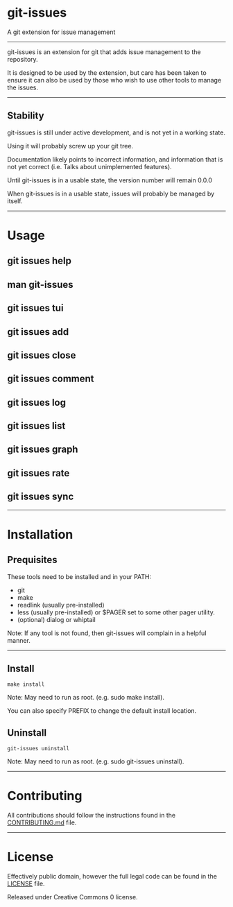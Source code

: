 # git-issues

A git extension for issue management

---

git-issues is an extension for git that adds issue management to the repository.

It is designed to be used by the extension, but care has been taken to ensure it can also be used by those who wish to use other tools to manage the issues.

---

## Stability

git-issues is still under active development, and is not yet in a working state.

Using it will probably screw up your git tree.

Documentation likely points to incorrect information, and information that is not yet correct (i.e. Talks about unimplemented features).

Until git-issues is in a usable state, the version number will remain 0.0.0

When git-issues is in a usable state, issues will probably be managed by itself.

---

# Usage

## git issues help

## man git-issues

## git issues tui

## git issues add

## git issues close

## git issues comment

## git issues log

## git issues list

## git issues graph

## git issues rate

## git issues sync

---

# Installation

## Prequisites

These tools need to be installed and in your PATH:

* git
* make
* readlink (usually pre-installed)
* less (usually pre-installed) or $PAGER set to some other pager utility.
* (optional) dialog or whiptail

Note: If any tool is not found, then git-issues will complain in a helpful manner.

---

## Install

```
make install
```

Note: May need to run as root. (e.g. sudo make install).

You can also specify PREFIX to change the default install location.

## Uninstall

```
git-issues uninstall
```

Note: May need to run as root. (e.g. sudo git-issues uninstall).

---

# Contributing

All contributions should follow the instructions found in the [CONTRIBUTING.md](CONTRIBUTING.md) file.

---

# License

Effectively public domain, however the full legal code can be found in the [LICENSE](LICENSE) file.

Released under Creative Commons 0 license.
